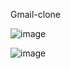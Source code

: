 Gmail-clone

![image](https://drive.google.com/uc?export=view&id=1XdM3CUAZH0xFa4GyOsW_qo7YT1UroqNh)

![image](https://drive.google.com/uc?export=view&id=1YJTHZJjrMl9Il1f8FGs_ZMaCOpxkhkUU)
